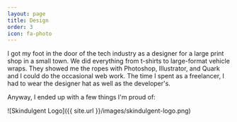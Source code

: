 ```yaml
---
layout: page
title: Design
order: 3
icon: fa-photo
---
```


I got my foot in the door of the tech industry as a designer for a large print shop in a small town. We did everything from t-shirts to large-format vehicle wraps. They showed me the ropes with Photoshop, Illustrator, and Quark and I could do the occasional web work. The time I spent as a freelancer, I had to wear the designer hat as well as the developer's.

Anyway, I ended up with a few things I'm proud of:

![Skindulgent Logo]({{ site.url }}/images/skindulgent-logo.png)
